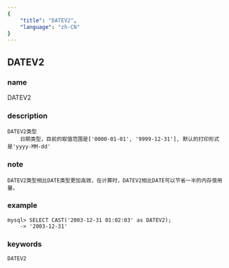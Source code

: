 ```yaml
---
{
    "title": "DATEV2",
    "language": "zh-CN"
}
---
```


<!-- 
Licensed to the Apache Software Foundation (ASF) under one
or more contributor license agreements.  See the NOTICE file
distributed with this work for additional information
regarding copyright ownership.  The ASF licenses this file
to you under the Apache License, Version 2.0 (the
"License"); you may not use this file except in compliance
with the License.  You may obtain a copy of the License at

  http://www.apache.org/licenses/LICENSE-2.0

Unless required by applicable law or agreed to in writing,
software distributed under the License is distributed on an
"AS IS" BASIS, WITHOUT WARRANTIES OR CONDITIONS OF ANY
KIND, either express or implied.  See the License for the
specific language governing permissions and limitations
under the License.
-->

## DATEV2

### name

<version since="1.2.0">

DATEV2

</version>

### description
    DATEV2类型
        日期类型，目前的取值范围是['0000-01-01', '9999-12-31'], 默认的打印形式是'yyyy-MM-dd'

### note
    DATEV2类型相比DATE类型更加高效，在计算时，DATEV2相比DATE可以节省一半的内存使用量。

### example
    mysql> SELECT CAST('2003-12-31 01:02:03' as DATEV2);
        -> '2003-12-31'

### keywords

    DATEV2
